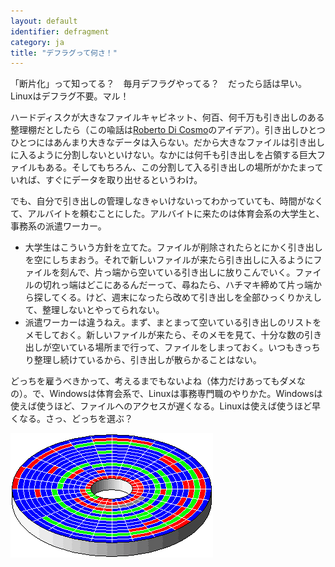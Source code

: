 ```yaml
---
layout: default
identifier: defragment
category: ja
title: "デフラグって何さ！"
---
```


「断片化」って知ってる？　毎月デフラグやってる？　だったら話は早い。Linuxはデフラグ不要。マル！

ハードディスクが大きなファイルキャビネット、何百、何千万も引き出しのある整理棚だとしたら（この喩話は<a href="http://www.pps.jussieu.fr/~dicosmo/">Roberto 
Di Cosmo</a>のアイデア）。引き出しひとつひとつにはあんまり大きなデータは入らない。だから大きなファイルは引き出しに入るように分割しないといけない。なかには何千も引き出しを占領する巨大ファイルもある。そしてもちろん、この分割して入る引き出しの場所がかたまっていれば、すぐにデータを取り出せるというわけ。

でも、自分で引き出しの管理しなきゃいけないってわかっていても、時間がなくて、アルバイトを頼むことにした。アルバイトに来たのは体育会系の大学生と、事務系の派遣ワーカー。

<ul>

<li>大学生はこういう方針を立てた。ファイルが削除されたらとにかく引き出しを空にしちまおう。それで新しいファイルが来たら引き出しに入るようにファイルを刻んで、片っ端から空いている引き出しに放りこんでいく。ファイルの切れっ端はどこにあるんだーって、尋ねたら、ハチマキ締めて片っ端から探してくる。けど、週末になったら改めて引き出しを全部ひっくりかえして、整理しないとやってられない。</li>

<li>派遣ワーカーは違うねえ。まず、まとまって空いている引き出しのリストをメモしておく。新しいファイルが来たら、そのメモを見て、十分な数の引き出しが空いている場所まで行って、ファイルをしまっておく。いつもきっちり整理し続けているから、引き出しが散らかることはない。</li>

</ul>

どっちを雇うべきかって、考えるまでもないよね（体力だけあってもダメなの）。で、Windowsは体育会系で、Linuxは事務専門職のやりかた。Windowsは使えば使うほど、ファイルへのアクセスが遅くなる。Linuxは使えば使うほど早くなる。さっ、どっちを選ぶ？

<img src="/img/defragment.png" />




